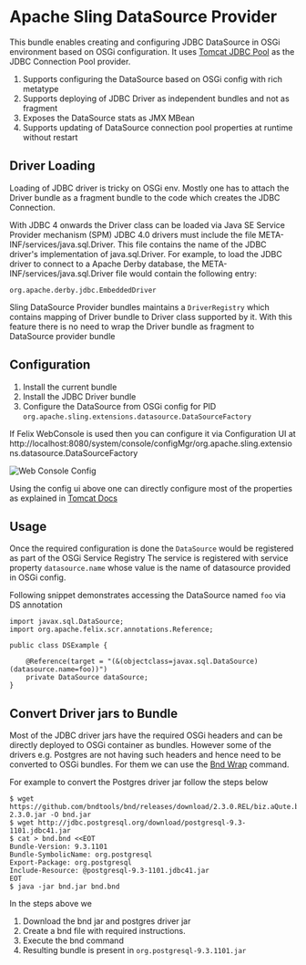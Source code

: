 Apache Sling DataSource Provider
================================

This bundle enables creating and configuring JDBC DataSource in OSGi environment based on 
OSGi configuration. It uses [Tomcat JDBC Pool][1] as the JDBC Connection Pool provider.

1. Supports configuring the DataSource based on OSGi config with rich metatype
2. Supports deploying of JDBC Driver as independent bundles and not as fragment
3. Exposes the DataSource stats as JMX MBean 
4. Supports updating of DataSource connection pool properties at runtime without restart

Driver Loading
--------------

Loading of JDBC driver is tricky on OSGi env. Mostly one has to attach the Driver bundle as a
fragment bundle to the code which creates the JDBC Connection. 

With JDBC 4 onwards the Driver class can be loaded via Java SE Service Provider mechanism (SPM)
JDBC 4.0 drivers must include the file META-INF/services/java.sql.Driver. This file contains 
the name of the JDBC driver's implementation of java.sql.Driver. For example, to load the JDBC 
driver to connect to a Apache Derby database, the META-INF/services/java.sql.Driver file would 
contain the following entry:

    org.apache.derby.jdbc.EmbeddedDriver
    
Sling DataSource Provider bundles maintains a `DriverRegistry` which contains mapping of Driver
bundle to Driver class supported by it. With this feature there is no need to wrap the Driver
bundle as fragment to DataSource provider bundle


Configuration
-------------

1. Install the current bundle
2. Install the JDBC Driver bundle
3. Configure the DataSource from OSGi config for PID `org.apache.sling.extensions.datasource.DataSourceFactory`

If Felix WebConsole is used then you can configure it via Configuration UI at
http://localhost:8080/system/console/configMgr/org.apache.sling.extensions.datasource.DataSourceFactory

![Web Console Config](http://sling.apache.org/documentation/development/sling-datasource-config.png)

Using the config ui above one can directly configure most of the properties as explained in [Tomcat Docs][1]

Usage
-----

Once the required configuration is done the `DataSource` would be registered as part of the OSGi Service Registry
The service is registered with service property `datasource.name` whose value is the name of datasource provided in 
OSGi config. 

Following snippet demonstrates accessing the DataSource named `foo` via DS annotation

    import javax.sql.DataSource;
    import org.apache.felix.scr.annotations.Reference;
    
    public class DSExample {
        
        @Reference(target = "(&(objectclass=javax.sql.DataSource)(datasource.name=foo))")
        private DataSource dataSource;
    }

Convert Driver jars to Bundle
-----------------------------

Most of the JDBC driver jars have the required OSGi headers and can be directly deployed to OSGi container
as bundles. However some of the drivers e.g. Postgres are not having such headers and hence need to be 
converted to OSGi bundles. For them we can use the [Bnd Wrap][2] command.

For example to convert the Postgres driver jar follow the steps below

    $ wget https://github.com/bndtools/bnd/releases/download/2.3.0.REL/biz.aQute.bnd-2.3.0.jar -O bnd.jar
    $ wget http://jdbc.postgresql.org/download/postgresql-9.3-1101.jdbc41.jar
    $ cat > bnd.bnd <<EOT
    Bundle-Version: 9.3.1101
    Bundle-SymbolicName: org.postgresql
    Export-Package: org.postgresql
    Include-Resource: @postgresql-9.3-1101.jdbc41.jar
    EOT
    $ java -jar bnd.jar bnd.bnd
    
In the steps above we

1. Download the bnd jar and postgres driver jar
2. Create a bnd file with required instructions. 
3. Execute the bnd command
4. Resulting bundle is present in `org.postgresql-9.3.1101.jar`
 
[1]: http://tomcat.apache.org/tomcat-7.0-doc/jdbc-pool.html
[2]: http://www.aqute.biz/Bnd/Wrapping